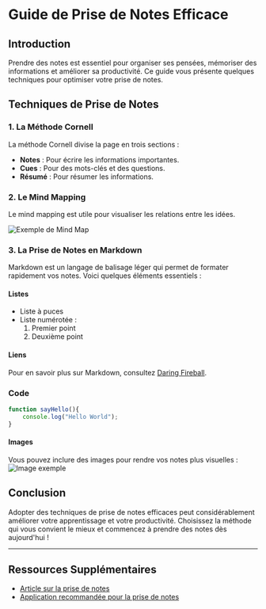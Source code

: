 # Guide de Prise de Notes Efficace

## Introduction
Prendre des notes est essentiel pour organiser ses pensées, mémoriser des informations et améliorer sa productivité. Ce guide vous présente quelques techniques pour optimiser votre prise de notes.

## Techniques de Prise de Notes

### 1. La Méthode Cornell
La méthode Cornell divise la page en trois sections :
- **Notes** : Pour écrire les informations importantes.
- **Cues** : Pour des mots-clés et des questions.
- **Résumé** : Pour résumer les informations.

### 2. Le Mind Mapping
Le mind mapping est utile pour visualiser les relations entre les idées. 

![Exemple de Mind Map](https://example.com/mind-map)

### 3. La Prise de Notes en Markdown
Markdown est un langage de balisage léger qui permet de formater rapidement vos notes. Voici quelques éléments essentiels :

#### Listes
- Liste à puces
- Liste numérotée :
  1. Premier point
  2. Deuxième point

#### Liens
Pour en savoir plus sur Markdown, consultez [Daring Fireball](https://daringfireball.net/projects/markdown/).

### Code
```js
function sayHello(){
    console.log("Hello World");
}
```
#### Images
Vous pouvez inclure des images pour rendre vos notes plus visuelles :
![Image exemple](https://example.com/image.png)

## Conclusion
Adopter des techniques de prise de notes efficaces peut considérablement améliorer votre apprentissage et votre productivité. Choisissez la méthode qui vous convient le mieux et commencez à prendre des notes dès aujourd'hui !

---

## Ressources Supplémentaires
- [Article sur la prise de notes](https://example.com/article)
- [Application recommandée pour la prise de notes](https://example.com/app)